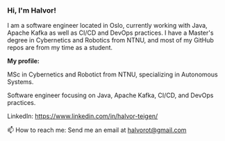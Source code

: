 ### Hi, I'm Halvor!

I am a software engineer located in Oslo, currently working with Java, Apache Kafka as well as CI/CD and DevOps practices. I have a Master's degree in Cybernetics and Robotics from NTNU, and most of my GitHub repos are from my time as a student.

**My profile:**

MSc in Cybernetics and Robotict from NTNU, specializing in Autonomous Systems.

Software engineer focusing on Java, Apache Kafka, CI/CD, and DevOps practices.

LinkedIn: https://www.linkedin.com/in/halvor-teigen/

📫 How to reach me: Send me an email at halvorot@gmail.com

<!--
**halvorot/halvorot** is a ✨ _special_ ✨ repository because its `README.md` (this file) appears on your GitHub profile.

Here are some ideas to get you started:

- 🔭 I’m currently working on ...
- 🌱 I’m currently learning ...
- 👯 I’m looking to collaborate on ...
- 🤔 I’m looking for help with ...
- 💬 Ask me about ...
- 📫 How to reach me: ...
- 😄 Pronouns: ...
- ⚡ Fun fact: ...
-->
